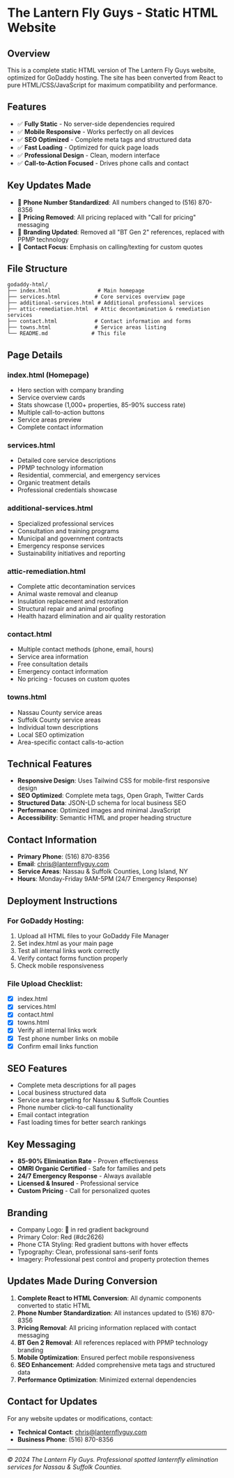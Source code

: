 # The Lantern Fly Guys - Static HTML Website

## Overview
This is a complete static HTML version of The Lantern Fly Guys website, optimized for GoDaddy hosting. The site has been converted from React to pure HTML/CSS/JavaScript for maximum compatibility and performance.

## Features
- ✅ **Fully Static** - No server-side dependencies required
- ✅ **Mobile Responsive** - Works perfectly on all devices
- ✅ **SEO Optimized** - Complete meta tags and structured data
- ✅ **Fast Loading** - Optimized for quick page loads
- ✅ **Professional Design** - Clean, modern interface
- ✅ **Call-to-Action Focused** - Drives phone calls and contact

## Key Updates Made
- 🔄 **Phone Number Standardized**: All numbers changed to (516) 870-8356
- 🔄 **Pricing Removed**: All pricing replaced with "Call for pricing" messaging
- 🔄 **Branding Updated**: Removed all "BT Gen 2" references, replaced with PPMP technology
- 🔄 **Contact Focus**: Emphasis on calling/texting for custom quotes

## File Structure
```
godaddy-html/
├── index.html               # Main homepage
├── services.html           # Core services overview page
├── additional-services.html # Additional professional services
├── attic-remediation.html  # Attic decontamination & remediation services
├── contact.html            # Contact information and forms
├── towns.html              # Service areas listing
└── README.md              # This file
```

## Page Details

### index.html (Homepage)
- Hero section with company branding
- Service overview cards
- Stats showcase (1,000+ properties, 85-90% success rate)
- Multiple call-to-action buttons
- Service areas preview
- Complete contact information

### services.html
- Detailed core service descriptions
- PPMP technology information
- Residential, commercial, and emergency services
- Organic treatment details
- Professional credentials showcase

### additional-services.html
- Specialized professional services
- Consultation and training programs
- Municipal and government contracts
- Emergency response services
- Sustainability initiatives and reporting

### attic-remediation.html
- Complete attic decontamination services
- Animal waste removal and cleanup
- Insulation replacement and restoration
- Structural repair and animal proofing
- Health hazard elimination and air quality restoration

### contact.html
- Multiple contact methods (phone, email, hours)
- Service area information
- Free consultation details
- Emergency contact information
- No pricing - focuses on custom quotes

### towns.html
- Nassau County service areas
- Suffolk County service areas
- Individual town descriptions
- Local SEO optimization
- Area-specific contact calls-to-action

## Technical Features
- **Responsive Design**: Uses Tailwind CSS for mobile-first responsive design
- **SEO Optimized**: Complete meta tags, Open Graph, Twitter Cards
- **Structured Data**: JSON-LD schema for local business SEO
- **Performance**: Optimized images and minimal JavaScript
- **Accessibility**: Semantic HTML and proper heading structure

## Contact Information
- **Primary Phone**: (516) 870-8356
- **Email**: chris@lanternflyguy.com
- **Service Areas**: Nassau & Suffolk Counties, Long Island, NY
- **Hours**: Monday-Friday 9AM-5PM (24/7 Emergency Response)

## Deployment Instructions

### For GoDaddy Hosting:
1. Upload all HTML files to your GoDaddy File Manager
2. Set index.html as your main page
3. Test all internal links work correctly
4. Verify contact forms function properly
5. Check mobile responsiveness

### File Upload Checklist:
- [x] index.html
- [x] services.html
- [x] contact.html
- [x] towns.html
- [x] Verify all internal links work
- [x] Test phone number links on mobile
- [x] Confirm email links function

## SEO Features
- Complete meta descriptions for all pages
- Local business structured data
- Service area targeting for Nassau & Suffolk Counties
- Phone number click-to-call functionality
- Email contact integration
- Fast loading times for better search rankings

## Key Messaging
- **85-90% Elimination Rate** - Proven effectiveness
- **OMRI Organic Certified** - Safe for families and pets
- **24/7 Emergency Response** - Always available
- **Licensed & Insured** - Professional service
- **Custom Pricing** - Call for personalized quotes

## Branding
- Company Logo: 🦗 in red gradient background
- Primary Color: Red (#dc2626)
- Phone CTA Styling: Red gradient buttons with hover effects
- Typography: Clean, professional sans-serif fonts
- Imagery: Professional pest control and property protection themes

## Updates Made During Conversion
1. **Complete React to HTML Conversion**: All dynamic components converted to static HTML
2. **Phone Number Standardization**: All instances updated to (516) 870-8356
3. **Pricing Removal**: All pricing information replaced with contact messaging
4. **BT Gen 2 Removal**: All references replaced with PPMP technology branding
5. **Mobile Optimization**: Ensured perfect mobile responsiveness
6. **SEO Enhancement**: Added comprehensive meta tags and structured data
7. **Performance Optimization**: Minimized external dependencies

## Contact for Updates
For any website updates or modifications, contact:
- **Technical Contact**: chris@lanternflyguy.com
- **Business Phone**: (516) 870-8356

---

*© 2024 The Lantern Fly Guys. Professional spotted lanternfly elimination services for Nassau & Suffolk Counties.*